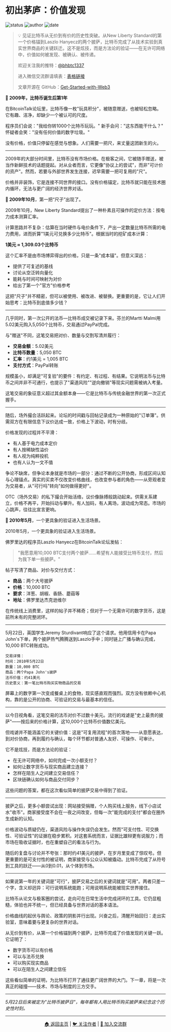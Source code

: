 # 初出茅庐：价值发现

![status](https://img.shields.io/badge/状态-已完成-success)
![author](https://img.shields.io/badge/作者-beihaili-blue)
![date](https://img.shields.io/badge/日期-2025-08%20block%20908800-orange)

> 💡 见证比特币从无价到有价的历史性突破。从New Liberty Standard的第一个价格锚到Laszlo Hanyecz的两个披萨，比特币完成了从技术实验到真实世界商品的关键跃迁。这不是炫技，而是方法论的验证——在无许可网络中，价值如何被发现、被确认、被传递。
> 
> 欢迎关注我的推特：[@bhbtc1337](https://twitter.com/bhbtc1337)
> 
> 进入微信交流群请填表：[表格链接](https://forms.gle/QMBwL6LwZyQew1tX8)
> 
> 文章开源在 GitHub：[Get-Started-with-Web3](https://github.com/beihaili/Get-Started-with-Web3)
> 

**📅 2009年，比特币诞生后第1年**

在BitcoinTalk论坛里，比特币像一枚"玩具积分"，被随意赠送，也被轻松忽略。它有趣、洁净，却缺少一个被认可的尺度。

程序员们会说："我给你转1000个比特币玩玩。"
新手会问："这东西能干什么？"
怀疑者会笑："没有任何价值的数字垃圾。"

没有价格，价值只停留在感觉与想象。人们需要一把尺，来丈量这团新生的火。

---

2009年的大部分时间里，比特币没有市场价格。在极客之间，它被随手赠送，被当作新鲜技术的话题提起。对从业者而言，它更像"协议上的尝试"，而非"可计价的资产"。然而，若要与外部世界发生连接，迟早需要一把可复用的"尺"。

价格并非装饰，它是连接不同世界的接口。没有价格锚定，比特币就只能在技术圈内循环，无法与更广阔的经济世界对话。

**📅 2009年10月**，第一把“尺子”出现了。

2009年10月，New Liberty Standard提出了一种朴素且可操作的定价方法：按电力成本测算汇率。

计算思路并不复杂：估算在当时硬件与电价条件下，产出一定数量比特币所需的电力费用，进而折算"1美元可兑换多少比特币"。根据当时的挖矿成本计算：

**1美元 ≈ 1,309.03个比特币**

这个汇率不是由市场博弈得出的价格，只是一条"成本锚"。但意义深远：

- 提供了可复述的基线
- 讨论从空泛转向量化  
- 能耗与时间可映射为对价
- 给出了第一个"官方"价格参考

这把"尺子"并不精密，但可以被使用、被改进、被替换。更重要的是，它让人们开始思考：比特币到底值多少钱？

---

几乎同时，第一次公开的法币—比特币成交被记录下来。芬兰的Martti Malmi用5.02美元购入5,050个比特币，交易通过PayPal完成。

与"赠送"不同，这笔交易把对价、数量与交割写清并履行：
- **交易金额**：5.02美元
- **比特币数量**：5,050 BTC  
- **汇率**：约1美元 = 1,005 BTC
- **支付方式**：PayPal转账

规模虽小，却满足"可复验"的要件：有约定、有过程、有结果。它说明法币与比特币之间并非不可通行，也提示了"渠道风险""逆向撤销"等现实问题需被纳入考量。

这笔交易的象征意义超过其金额本身——它是比特币与传统金融世界的第一次正式握手。

---

随后，场外撮合活跃起来。论坛的时间戳与回帖记录成为一种原始的"订单簿"。供需双方在有限信息下议价达成一致，价格上下波动，时有分歧。

价格发现的过程并不平滑：
- 有人基于电力成本定价
- 有人按稀缺性溢价
- 有人视为纯粹投机
- 也有人认为一文不值

争论不缺席，但争论本身就是市场的一部分：通过不断的公开协商，形成区间认知与心理锚点。真实的买卖不仅改变价格曲线，也改变参与者的角色——从旁观者变为交易者，从"可行吗"转向"如何做得更好"。

OTC（场外交易）的私下撮合开始活络，议价像脉搏般跳动起来。供需关系建立，价格不再平，开始抖动与攀升。有人加码，有人离场，波动成为常态。市场的心跳声，往往比宣言更响。

**📅 2010年5月**，一个更具象的验证进入生活场景。

2010年5月，一个更具象的验证进入生活场景。

佛罗里达的程序员Laszlo Hanyecz在BitcoinTalk论坛发帖：

> "我愿意用10,000 BTC支付两个披萨……希望有人能接受比特币支付，然后为我下单一些披萨。"

帖子写清了商品、对价与交付方式：
- **商品**：两个大号披萨
- **价格**：10,000 BTC
- **要求**：洋葱、胡椒、香肠、蘑菇等
- **地址**：佛罗里达杰克逊维尔

在传统线上消费里，这样的帖子并不稀奇；但对于一个无需许可的数字货币，这是前所未有的完整闭环。

---

5月22日，英国学生Jeremy Sturdivant响应了这个请求。他用信用卡在Papa John's下单，两个披萨热气腾腾送到Laszlo手中；同时链上广播与确认完成，10,000 BTC转账成功。

```
交易详情：
时间：2010年5月22日
数量：10,000 BTC
商品：两个Papa John's披萨
法币价值：约41美元
历史意义：第一笔比特币购买实物商品的交易
```

屏幕上的数字第一次变成餐桌上的食物，现实感直观而强烈。双方没有依赖中心机构，靠的是公开的协商、可验证的交易与最基本的信任。

---

以今日视角看，这笔交易的法币对价不过数十美元。流行的戏谑是"史上最贵的披萨"——按后来的价格计算，这10,000个比特币价值数亿美元。

但戏谑并不能涵盖它的关键价值：这是"可复用流程"的首次落地——从意愿表达，到对价协商，再到履约与确认，每个环节都对普通人友好、可操作、可审计。

它不是炫技，而是方法论的验证：
- 在无许可网络中，如何完成一次小额支付？
- 如何让数字货币与现实商品建立连接？
- 怎样在陌生人之间建立交易信任？
- 区块链确认如何与商品交付同步？

这些问题的答案，都在这次看似简单的披萨交易中得到了验证。

---

披萨之后，更多小额尝试出现：网站接受捐赠，个人购买线上服务，线下小店试水"收币"。商家接受度不会在一夜之间改变，但每一次"能完成的支付"都会在圈外生成新的认知。

价格波动与质疑仍在，渠道风险与操作失误仍会发生。然而"可支付性、可交换性、可验证性"的证据在稳步累积。对这套系统而言，证据比雄辩更有说服力；而市场在吸收证据时，也在重塑自己的看法与行为。

随后的复盘与讨论并不夸张：那时约41美元的披萨，在岁月里变成了惊叹号。但更重要的是可支付性的被证明，商家接受与公众认知被撬动。比特币完成了从符号到工具的跃迁——从0到0.01，从个体到市场。

---

如果说第一年的关键词是"可行"，披萨交易之后的关键词就是"可用"。两者只差一个字，含义却迥异：可行说明系统能跑；可用说明系统能被现实世界接住。

比特币从论文与极客圈的尝试，走向可在日常生活中完成闭环的工具。它仍显粗糙，体验也并不统一，但已经具备与世界对话的基本语法。

价格曲线的起伏与舆论、政策的阴影并行出现。兴奋之后，清醒开始回归：走出实验室，意味着要与更复杂的世界对话。

从无价到有价，从第一个价格锚到两个披萨，比特币完成了价值发现的关键一跃。它证明了：
- 数字货币可以有价格
- 可以与法币兑换
- 可以购买现实商品
- 可以在陌生人之间建立信任

这些看似简单的证明，为比特币打开了通往更广阔世界的大门。下一章，将是一次真正的碰撞——技术、市场与制度的三方交手。

---

*5月22日后来被定为"比特币披萨日"，每年都有人用比特币购买披萨来纪念这个历史性时刻。*

---

<div align="center">
<a href="../">🏠 返回主页</a> | 
<a href="https://twitter.com/bhbtc1337">🐦 关注作者</a> | 
<a href="https://forms.gle/QMBwL6LwZyQew1tX8">📝 加入交流群</a>
</div>
